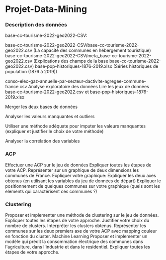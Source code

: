 # Projet-Data-Mining


### Description des données
base-cc-tourisme-2022-geo2022-CSV:

base-cc-tourisme-2022-geo2022-CSV/base-cc-tourisme-2022-geo2022.csv (La capacité des communes en hébergement touristique)
base-cc-tourisme-2022-geo2022-CSV/meta_base-cc-tourisme-2022-geo2022.csv (Explications des champs de la base base-cc-tourisme-2022-geo2022.csv)
base-pop-historiques-1876-2019.xlsx (Séries historiques de population (1876 à 2019))

conso-elec-gaz-annuelle-par-secteur-dactivite-agregee-commune-france.csv
Analyse exploratoire des données
Lire les jeux de données base-cc-tourisme-2022-geo2022.csv et base-pop-historiques-1876-2019.xlsx

Merger les deux bases de données

Analyser les valeurs manquantes et outliers

Utiliser une méthode adéquate pour imputer les valeurs manquantes (expliquer et justifier le choix de votre méthode)

Analyser la corrélation des variables

### ACP

Effectuer une ACP sur le jeu de données
Expliquer toutes les étapes de votre ACP.
Représenter sur un graphique de deux dimensions les communes de France.
Expliquer votre graphique:
Expliquer les deux axes obtenus (en utilisant les variables du jeu de données de départ)
Expliquer le positionnement de quelques communes sur votre graphique (quels sont les elements qui caractérisent ces communes ?)

### Clustering
Proposer et implementer une méthode de clustering sur le jeu de données.
Expliquer toutes les étapes de votre approche.
Justifier votre choix du nombre de clusters.
Interpréter les clusters obtenus.
Représenter les communes sur les deux premiers axe de votre ACP avec mapping couleur en fonction du cluster.
Machine Learning
Proposer et implementer un modèle qui prédit la consommation électrique des communes dans l'agriculture, dans l'industrie et dans le residentiel.
Expliquer toutes les étapes de votre approche.
